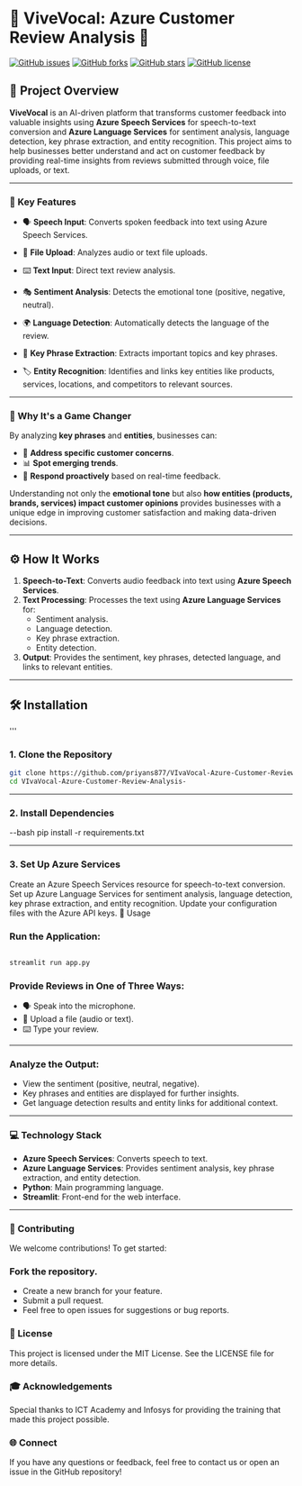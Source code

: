 # 🌟 ViveVocal: Azure Customer Review Analysis 🌟

[![GitHub issues](https://img.shields.io/github/issues/priyans877/VIvaVocal-Azure-Customer-Review-Analysis-)](https://github.com/priyans877/VIvaVocal-Azure-Customer-Review-Analysis-/issues)
[![GitHub forks](https://img.shields.io/github/forks/priyans877/VIvaVocal-Azure-Customer-Review-Analysis-)](https://github.com/priyans877/VIvaVocal-Azure-Customer-Review-Analysis-/network)
[![GitHub stars](https://img.shields.io/github/stars/priyans877/VIvaVocal-Azure-Customer-Review-Analysis-)](https://github.com/priyans877/VIvaVocal-Azure-Customer-Review-Analysis-/stargazers)
[![GitHub license](https://img.shields.io/github/license/priyans877/VIvaVocal-Azure-Customer-Review-Analysis-)](https://github.com/priyans877/VIvaVocal-Azure-Customer-Review-Analysis-/blob/main/LICENSE)

## 🚀 Project Overview
**ViveVocal** is an AI-driven platform that transforms customer feedback into valuable insights using **Azure Speech Services** for speech-to-text conversion and **Azure Language Services** for sentiment analysis, language detection, key phrase extraction, and entity recognition. This project aims to help businesses better understand and act on customer feedback by providing real-time insights from reviews submitted through voice, file uploads, or text.

---

### 🌟 Key Features
- 🗣️ **Speech Input**: Converts spoken feedback into text using Azure Speech Services.
- 📁 **File Upload**: Analyzes audio or text file uploads.
- ⌨️ **Text Input**: Direct text review analysis.
  
- 🎭 **Sentiment Analysis**: Detects the emotional tone (positive, negative, neutral).
  
- 🌍 **Language Detection**: Automatically detects the language of the review.
  
- 🔑 **Key Phrase Extraction**: Extracts important topics and key phrases.
  
- 🏷️ **Entity Recognition**: Identifies and links key entities like products, services, locations, and competitors to relevant sources.

---

### 🔑 Why It's a Game Changer
By analyzing **key phrases** and **entities**, businesses can:
- 🎯 **Address specific customer concerns**.
- 📊 **Spot emerging trends**.
- 🚀 **Respond proactively** based on real-time feedback.

Understanding not only the **emotional tone** but also **how entities (products, brands, services) impact customer opinions** provides businesses with a unique edge in improving customer satisfaction and making data-driven decisions.

---

## ⚙️ How It Works
1. **Speech-to-Text**: Converts audio feedback into text using **Azure Speech Services**.
2. **Text Processing**: Processes the text using **Azure Language Services** for:
   - Sentiment analysis.
   - Language detection.
   - Key phrase extraction.
   - Entity detection.
3. **Output**: Provides the sentiment, key phrases, detected language, and links to relevant entities.

---

## 🛠️ Installation
'''
### 1. Clone the Repository
```bash
git clone https://github.com/priyans877/VIvaVocal-Azure-Customer-Review-Analysis-.git
cd VIvaVocal-Azure-Customer-Review-Analysis-
```
---

### 2. Install Dependencies
--bash
pip install -r requirements.txt

---

### 3. Set Up Azure Services
Create an Azure Speech Services resource for speech-to-text conversion.
Set up Azure Language Services for sentiment analysis, language detection, key phrase extraction, and entity recognition.
Update your configuration files with the Azure API keys.
🚀 Usage

### Run the Application:

```bash

streamlit run app.py
```

### Provide Reviews in One of Three Ways:

- 🗣️ Speak into the microphone.
- 📁 Upload a file (audio or text).
- ⌨️ Type your review.

---


### Analyze the Output:

- View the sentiment (positive, neutral, negative).
- Key phrases and entities are displayed for further insights.
- Get language detection results and entity links for additional context.

---
### 💻 Technology Stack

- **Azure Speech Services**: Converts speech to text.
- **Azure Language Services**: Provides sentiment analysis, key phrase extraction, and entity detection.
- **Python**: Main programming language.
- **Streamlit**: Front-end for the web interface.

---

### 🤝 Contributing

We welcome contributions! To get started:

### Fork the repository.
- Create a new branch for your feature.
- Submit a pull request.
- Feel free to open issues for suggestions or bug reports.

### 📄 License
This project is licensed under the MIT License. See the LICENSE file for more details.

### 🎓 Acknowledgements
Special thanks to ICT Academy and Infosys for providing the training that made this project possible.

### 🌐 Connect
If you have any questions or feedback, feel free to contact us or open an issue in the GitHub repository!
